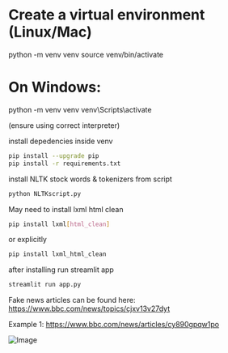 # Create a virtual environment (Linux/Mac)
python -m venv venv
source venv/bin/activate

# On Windows:
python -m venv venv
venv\Scripts\activate

(ensure using correct interpreter)

install depedencies inside venv

```bash
pip install --upgrade pip
pip install -r requirements.txt
```

install NLTK stock words & tokenizers from script

```bash
python NLTKscript.py
```

May need to install lxml html clean

```bash
pip install lxml[html_clean]
```
or explicitly 

```bash
pip install lxml_html_clean
```

after installing run streamlit app
```bash
streamlit run app.py
```




Fake news articles can be found here:
https://www.bbc.com/news/topics/cjxv13v27dyt

Example 1:
https://www.bbc.com/news/articles/cy890gpqw1po


![Image](https://github.com/user-attachments/assets/048a48af-f0a8-45ef-b9cf-a2add0fdbe1c)
